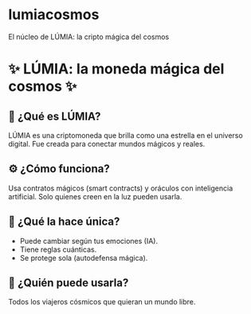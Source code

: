 # lumiacosmos
El núcleo de LÚMIA: la cripto mágica del cosmos
# ✨ LÚMIA: la moneda mágica del cosmos ✨

## 🌌 ¿Qué es LÚMIA?
LÚMIA es una criptomoneda que brilla como una estrella en el universo digital. Fue creada para conectar mundos mágicos y reales.

## ⚙️ ¿Cómo funciona?
Usa contratos mágicos (smart contracts) y oráculos con inteligencia artificial. Solo quienes creen en la luz pueden usarla.

## 💫 ¿Qué la hace única?
- Puede cambiar según tus emociones (IA).
- Tiene reglas cuánticas.
- Se protege sola (autodefensa mágica).

## 🚀 ¿Quién puede usarla?
Todos los viajeros cósmicos que quieran un mundo libre.
